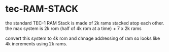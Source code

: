 # tec-RAM-STACK
the standard TEC-1 RAM Stack is made of 2k rams stacked atop each other.
the max system is 2k rom (half of 4k rom at a time) + 7 x 2k rams

convert this system to 4k rom and chnage addressing of ram so looks like 4k increments using 2k rams.
